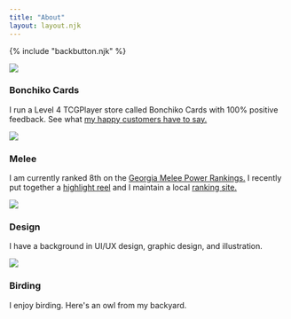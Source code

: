 ```yaml
---
title: "About"
layout: layout.njk
---
```


<!-- <div class="box about-header">
	<img src="../images/headshot.jpg" />
	<div>
		<h1>Title</h1>	
		<p> 
			Paragraph Paragraph Paragraph Paragraph ParagraphParagraph Paragraph Paragraph Paragraph ParagraphParagraph Paragraph Paragraph Paragraph ParagraphParagraph Paragraph Paragraph Paragraph ParagraphParagraph Paragraph Paragraph Paragraph ParagraphParagraph Paragraph Paragraph Paragraph ParagraphParagraph Paragraph Paragraph Paragraph Paragraph
		</p>
	</div>
</div> -->
{% include "backbutton.njk" %}
<div class="about-grid">
	<div class="box about-card yellow-box">
		<img src="../images/about/bc_logo.png" />
		<h3>Bonchiko Cards</h3>
		<p>
			I run a Level 4 TCGPlayer store called Bonchiko Cards with 100% positive feedback. See what <a href="https://shop.tcgplayer.com/sellerfeedback/4bb79d35" target="_blank">my happy customers have to say.</a>
		</p>
	</div>
	<div class="box about-card pink-box">
		<img src="../images/about/melee.png" />
		<h3>Melee</h3>
		<p>
			I am currently ranked 8th on the <a href="https://www.ssbwiki.com/Georgia_Power_Rankings" target="_blank">Georgia Melee Power Rankings.</a> I recently put together a <a href="https://www.youtube.com/watch?v=ePzsk3JO3rU" target="_blank">highlight reel</a> and I maintain a local <a href="https://kamehouseweekly.netlify.app/" target="_blank">ranking site.</a>
		</p>
	</div>
	<div class="box about-card green-box">
		<img src="../images/about/syrg.png" />
		<h3>Design</h3>
		<p>
			I have a background in UI/UX design, graphic design, and illustration.
		</p>
	</div>
	<div class="box about-card blue-box">
		<img src="../images/about/owl.png" />
		<h3>Birding</h3>
		<p>
			I enjoy birding. Here's an owl from my backyard.
		</p>
	</div>
</div>
	


